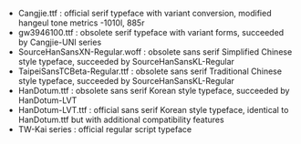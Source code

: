 * Cangjie.ttf : official serif typeface with variant conversion, modified hangeul tone metrics -1010l, 885r
* gw3946100.ttf : obsolete serif typeface with variant forms, succeeded by Cangjie-UNI series
* SourceHanSansXN-Regular.woff : obsolete sans serif Simplified Chinese style typeface, succeeded by SourceHanSansKL-Regular
* TaipeiSansTCBeta-Regular.ttf : obsolete sans serif Traditional Chinese style typeface, succeeded by SourceHanSansKL-Regular
* HanDotum.ttf : obsolete sans serif Korean style typeface, succeeded by HanDotum-LVT
* HanDotum-LVT.ttf : official sans serif Korean style typeface, identical to HanDotum.ttf but with additional compatibility features
* TW-Kai series : official regular script typeface
